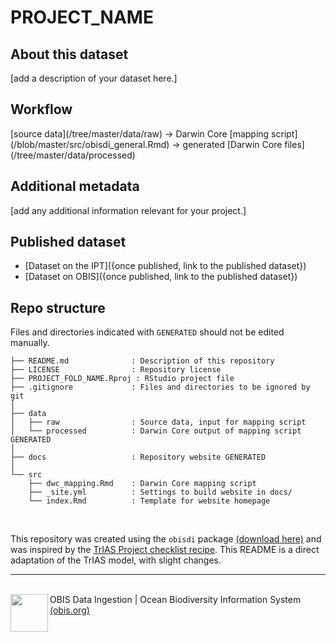 # PROJECT_NAME

## About this dataset

<!-- DATASET_METADATA -->
[add a description of your dataset here.]

## Workflow

[source data](<GITHUB-REPO>/tree/master/data/raw) → Darwin Core [mapping script](<GITHUB-REPO>/blob/master/src/obisdi_general.Rmd) → generated [Darwin Core files](<GITHUB-REPO>/tree/master/data/processed)

## Additional metadata

[add any additional information relevant for your project.]

## Published dataset

* [Dataset on the IPT]({once published, link to the published dataset})
* [Dataset on OBIS]({once published, link to the published dataset})

## Repo structure

Files and directories indicated with `GENERATED` should not be edited manually.

```
├── README.md              : Description of this repository
├── LICENSE                : Repository license
├── PROJECT_FOLD_NAME.Rproj : RStudio project file
├── .gitignore             : Files and directories to be ignored by git
│
├── data
│   ├── raw                : Source data, input for mapping script
│   └── processed          : Darwin Core output of mapping script GENERATED
│
├── docs                   : Repository website GENERATED
│
└── src
    ├── dwc_mapping.Rmd    : Darwin Core mapping script
    ├── _site.yml          : Settings to build website in docs/
    └── index.Rmd          : Template for website homepage
```
<!-- Please don't edit below this line -->
<!-- PACKAGE DETAILS -->
<br>

<!--INSTITUTIONAL_DETAILS-->
<!--FUNDING_DETAILS-->

This repository was created using the
`obisdi` package [(download here)](https://github.com/iobis/obisdi/) and was inspired by the [TrIAS Project checklist recipe](https://github.com/trias-project/checklist-recipe/). This README is a direct adaptation of the TrIAS model, with slight changes.
<hr>
<br>  
<img src="src/static/obisdi_logo.png" width="60" align="left" /> OBIS Data Ingestion | Ocean Biodiversity Information System <a href = "https://obis.org/">(obis.org)</a>
